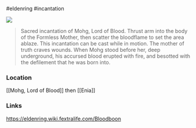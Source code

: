 #eldenring #incantation

![](https://eldenring.wiki.fextralife.com/file/Elden-Ring/bloodboon_incantation_elden_ring_wiki_guide_200px.png)
>Sacred incantation of Mohg, Lord of Blood.
>Thrust arm into the body of the Formless Mother, then scatter the bloodflame to set the area ablaze.
>This incantation can be cast while in motion.
>The mother of truth craves wounds. When Mohg stood before her, deep underground, his accursed blood erupted with fire, and besotted with the defilement that he was born into.
### Location
[[Mohg, Lord of Blood]] then [[Enia]]
### Links
https://eldenring.wiki.fextralife.com/Bloodboon